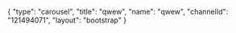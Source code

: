 {
    "type": "carousel",
    "title": "qwew",
    "name": "qwew",
    "channelId": "121494071",
    "layout": "bootstrap"
}